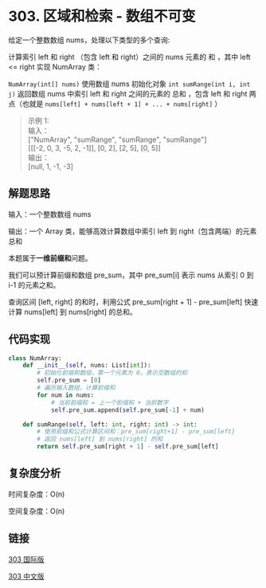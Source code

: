 # 303. 区域和检索 - 数组不可变 <Badge type="tip" text="Easy" />

给定一个整数数组 nums，处理以下类型的多个查询:

计算索引 left 和 right （包含 left 和 right）之间的 nums 元素的 和 ，其中 left <= right
实现 NumArray 类：

`NumArray(int[] nums)` 使用数组 nums 初始化对象
`int sumRange(int i, int j)` 返回数组 nums 中索引 left 和 right 之间的元素的 总和 ，包含 left 和 right 两点（也就是 `nums[left] + nums[left + 1] + ... + nums[right]` ）

>示例 1:  
输入：  
["NumArray", "sumRange", "sumRange", "sumRange"]  
[[[-2, 0, 3, -5, 2, -1]], [0, 2], [2, 5], [0, 5]]  
输出：  
[null, 1, -1, -3]

## 解题思路
输入：一个整数数组 nums

输出：一个 Array 类，能够高效计算数组中索引 left 到 right（包含两端）的元素总和

本题属于**一维前缀和**问题。

我们可以预计算前缀和数组 pre_sum，其中 pre_sum[i] 表示 nums 从索引 0 到 i-1 的元素之和。

查询区间 [left, right] 的和时，利用公式 pre_sum[right + 1] - pre_sum[left] 快速计算 nums[left] 到 nums[right] 的总和。

## 代码实现

```python
class NumArray:
    def __init__(self, nums: List[int]):
        # 初始化前缀和数组，第一个元素为 0，表示空数组的和
        self.pre_sum = [0]
        # 遍历输入数组，计算前缀和
        for num in nums:
            # 当前前缀和 = 上一个前缀和 + 当前数字
            self.pre_sum.append(self.pre_sum[-1] + num)

    def sumRange(self, left: int, right: int) -> int:
        # 使用前缀和公式计算区间和：pre_sum[right+1] - pre_sum[left]
        # 返回 nums[left] 到 nums[right] 的和
        return self.pre_sum[right + 1] - self.pre_sum[left]
```

## 复杂度分析

时间复杂度：O(n)

空间复杂度：O(n)

## 链接

[303 国际版](https://leetcode.com/problems/range-sum-query-immutable/)

[303 中文版](https://leetcode.cn/problems/range-sum-query-immutable/)
